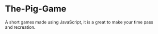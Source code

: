 # The-Pig-Game
A short games made using JavaScript, it is a great to make your time pass and recreation.
